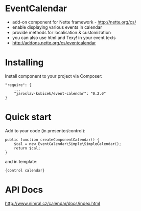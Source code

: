 EventCalendar
============

- add-on component for Nette framework - http://nette.org/cs/
- enable displaying various events in calendar
- provide methods for localisation & customization
- you can also use html and Texy! in your event texts
- http://addons.nette.org/cs/eventcalendar

Installing
============

Install component to your project via Composer:

    "require": {
        ...
        "jaroslav-kubicek/event-calendar": "0.2.0"
    }

Quick start
============

Add to your code (in presenter/control):

    public function createComponentCalendar() {
        $cal = new EventCalendar\Simple\SimpleCalendar();
        return $cal;
    }

and in template:

    {control calendar}

API Docs
============

http://www.nimral.cz/calendar/docs/index.html
